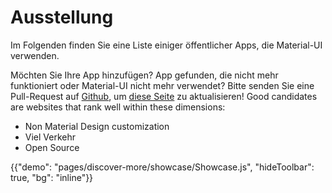 # Ausstellung

<p class="description">Im Folgenden finden Sie eine Liste einiger öffentlicher Apps, die Material-UI verwenden.</p>

Möchten Sie Ihre App hinzufügen? App gefunden, die nicht mehr funktioniert oder Material-UI nicht mehr verwendet? Bitte senden Sie eine Pull-Request auf [Github](https://github.com/mui-org/material-ui), um [diese Seite](https://github.com/mui-org/material-ui/blob/master/docs/src/pages/discover-more/showcase/appList.js) zu aktualisieren! Good candidates are websites that rank well within these dimensions:

- Non Material Design customization
- Viel Verkehr
- Open Source

{{"demo": "pages/discover-more/showcase/Showcase.js", "hideToolbar": true, "bg": "inline"}}